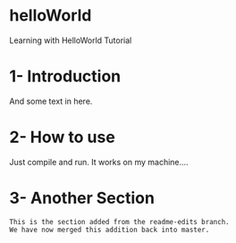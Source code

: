 # helloWorld
Learning with HelloWorld Tutorial

# 1- Introduction
And some text in here.

# 2- How to use
Just compile  and run. It works on my machine....

# 3- Another Section
	This is the section added from the readme-edits branch.
	We have now merged this addition back into master.

